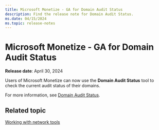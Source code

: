 ```yaml
---
title: Microsoft Monetize - GA for Domain Audit Status
description: Find the release note for Domain Audit Status.
ms.date: 04/15/2024
ms.topic: release-notes
---
```


# Microsoft Monetize - GA for Domain Audit Status

**Release date**: April 30, 2024

Users of Microsoft Monetize can now use the **Domain Audit Status** tool to check the current audit status of their domains.

For more information, see [Domain Audit Status](./domain-audit-status.md).

## Related topic

[Working with network tools](./working-with-network-tools.md)

